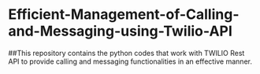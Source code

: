 # Efficient-Management-of-Calling-and-Messaging-using-Twilio-API
##This repository contains the python codes that work with TWILIO Rest API to provide calling and messaging functionalities in an effective manner.
